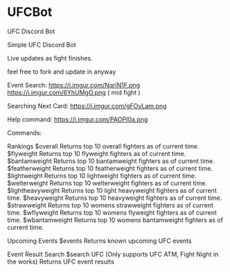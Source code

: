 # UFCBot
UFC Discord Bot

Simple UFC Discord Bot

Live updates as fight finishes.

feel free to fork and update in anyway

Event Search:
https://i.imgur.com/NqriN1F.png
https://i.imgur.com/6YhUMgO.png ( mid fight )

Searching Next Card:
https://i.imgur.com/gFOvLam.png

Help command:
https://i.imgur.com/PAOPI0a.png


Commands:

Rankings
$overall 
Returns top 10 overall fighters as of current time.
$flyweight
Returns top 10 flyweight fighters as of current time.
$bantamweight 
Returns top 10 bantamweight fighters as of current time.
$featherweight
Returns top 10 featherweight fighters as of current time.
$lightweight
Returns top 10 lightweight fighters as of current time.
$welterweight
Returns top 10 welterweight fighters as of current time.
$lightheavyweight
Returns top 10 light heavyweight fighters as of current time.
$heavyweight
Returns top 10 heavyweight fighters as of current time.
$strawweight
Returns top 10 womens strawweight fighters as of current time.
$wflyweight
Returns top 10 womens flyweight fighters as of current time.
$wbantamweight
Returns top 10 womens bantamweight fighters as of current time.

Upcoming Events
$events
Returns known upcoming UFC events


Event Result Search
$search UFC <number> (Only supports UFC ATM, Fight Night in the works)
Returns UFC event results
